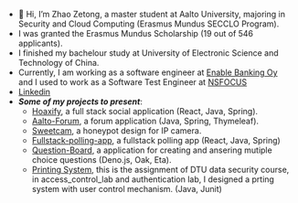 - 👋 Hi, I’m Zhao Zetong, a master student at Aalto University, majoring in Security and Cloud Computing (Erasmus Mundus SECCLO Program). 
- I was granted the Erasmus Mundus Scholarship (19 out of 546 applicants).
- I finished my bachelour study at University of Electronic Science and Technology of China.
- Currently, I am working as a software engineer at [Enable Banking Oy](https://enablebanking.com/) and I used to work as a Software Test Engineer at [NSFOCUS](https://nsfocusglobal.com/)
- [Linkedin](https://www.linkedin.com/in/zetong-zhao-3286b71b8/)
- ***Some of my projects to present***:
  - [Hoaxify](https://github.com/Agachily/tdd-spring-reacet), a full stack social application (React, Java, Spring).
  - [Aalto-Forum](https://github.com/Agachily/aalto-forum), a forum application (Java, Spring, Thymeleaf).
  - [Sweetcam](https://github.com/Agachily/sweetcam), a honeypot design for IP camera.
  - [Fullstack-polling-app](https://github.com/Agachily/fullstack-polling-app), a fullstack polling app (React, Java, Spring)
  - [Question-Board](https://github.com/Agachily/web-software-dev/tree/master/Project-2), a application for creating and ansering mutiple choice questions (Deno.js, Oak, Eta).
  - [Printing System](https://github.com/secclo-dtu-21/datasec), this is the assignment of DTU data security course, in access_control_lab and authentication lab, I designed a prting system with user control mechanism. (Java, Junit)

<!---
Agachily/Agachily is a ✨ special ✨ repository because its `README.md` (this file) appears on your GitHub profile.
You can click the Preview link to take a look at your changes.
--->
